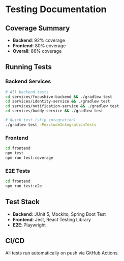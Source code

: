 # Testing Documentation

## Coverage Summary
- **Backend**: 92% coverage
- **Frontend**: 80% coverage
- **Overall**: 86% coverage

## Running Tests

### Backend Services
```bash
# All backend tests
cd services/focushive-backend && ./gradlew test
cd services/identity-service && ./gradlew test
cd services/notification-service && ./gradlew test
cd services/buddy-service && ./gradlew test

# Quick test (skip integration)
./gradlew test -PexcludeIntegrationTests
```

### Frontend
```bash
cd frontend
npm test
npm run test:coverage
```

### E2E Tests
```bash
cd frontend
npm run test:e2e
```

## Test Stack
- **Backend**: JUnit 5, Mockito, Spring Boot Test
- **Frontend**: Jest, React Testing Library
- **E2E**: Playwright

## CI/CD
All tests run automatically on push via GitHub Actions.
